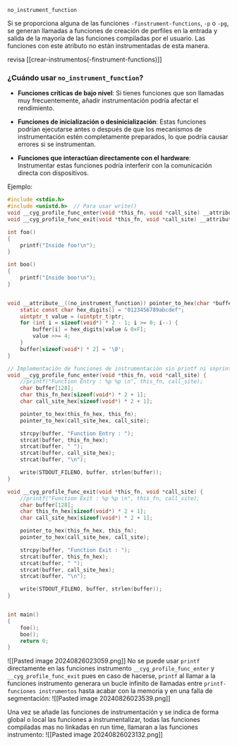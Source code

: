 `no_instrument_function`[](https://gcc.gnu.org/onlinedocs/gcc/Common-Function-Attributes.html#index-no_005finstrument_005ffunction-function-attribute)

Si se proporciona alguna de las funciones ``-finstrument-functions``, ``-p`` o ``-pg``, se generan llamadas a funciones de creación de perfiles en la entrada y salida de la mayoría de las funciones compiladas por el usuario. Las funciones con este atributo no están instrumentadas de esta manera.

revisa [[crear-instrumentos(-finstrument-functions)]]

### ¿Cuándo usar `no_instrument_function`?

- **Funciones críticas de bajo nivel**: Si tienes funciones que son llamadas muy frecuentemente, añadir instrumentación podría afectar el rendimiento.

- **Funciones de inicialización o desinicialización**: Estas funciones podrían ejecutarse antes o después de que los mecanismos de instrumentación estén completamente preparados, lo que podría causar errores si se instrumentan.

- **Funciones que interactúan directamente con el hardware**: Instrumentar estas funciones podría interferir con la comunicación directa con dispositivos.

Ejemplo:
```c
#include <stdio.h>
#include <unistd.h>  // Para usar write()
void __cyg_profile_func_enter(void *this_fn, void *call_site) __attribute__((no_instrument_function));
void __cyg_profile_func_exit(void *this_fn, void *call_site) __attribute__((no_instrument_function));

int foo()
{
    printf("Inside foo!\n");
}

int boo()
{
    printf("Inside boo!\n");
}


void __attribute__((no_instrument_function)) pointer_to_hex(char *buffer, void *ptr) {
    static const char hex_digits[] = "0123456789abcdef";
    uintptr_t value = (uintptr_t)ptr;
    for (int i = sizeof(void*) * 2 - 1; i >= 0; i--) {
        buffer[i] = hex_digits[value & 0xF];
        value >>= 4;
    }
    buffer[sizeof(void*) * 2] = '\0';
}

// Implementación de funciones de instrumentación sin printf ni snprintf
void __cyg_profile_func_enter(void *this_fn, void *call_site) {
    //printf("Function Entry : %p %p \n", this_fn, call_site);
    char buffer[128];
    char this_fn_hex[sizeof(void*) * 2 + 1];
    char call_site_hex[sizeof(void*) * 2 + 1];

    pointer_to_hex(this_fn_hex, this_fn);
    pointer_to_hex(call_site_hex, call_site);

    strcpy(buffer, "Function Entry : ");
    strcat(buffer, this_fn_hex);
    strcat(buffer, " ");
    strcat(buffer, call_site_hex);
    strcat(buffer, "\n");

    write(STDOUT_FILENO, buffer, strlen(buffer));
}

void __cyg_profile_func_exit(void *this_fn, void *call_site) {
    //printf("Function Exit : %p %p \n", this_fn, call_site);
    char buffer[128];
    char this_fn_hex[sizeof(void*) * 2 + 1];
    char call_site_hex[sizeof(void*) * 2 + 1];

    pointer_to_hex(this_fn_hex, this_fn);
    pointer_to_hex(call_site_hex, call_site);

    strcpy(buffer, "Function Exit : ");
    strcat(buffer, this_fn_hex);
    strcat(buffer, " ");
    strcat(buffer, call_site_hex);
    strcat(buffer, "\n");

    write(STDOUT_FILENO, buffer, strlen(buffer));
}


int main()
{
    foo();
    boo();
    return 0;
}
```
![[Pasted image 20240826023059.png]]
No se puede usar ``printf`` directamente en las funciones instrumento ``__cyg_profile_func_enter`` y ``__cyg_profile_func_exit`` pues en caso de hacerse, ``printf`` al llamar a la funciones instrumento generara un bucle infinito de llamadas entre ``printf-funciones instrumentos``  hasta acabar con la memoria y en una falla de segmentación:
![[Pasted image 20240826023539.png]]

Una vez se añade las funciones de instrumentación y se indica de forma global o local las funciones a instrumentalizar, todas las funciones compiladas mas no linkadas en run time, llamaran a las funciones instrumento:
![[Pasted image 20240826023132.png]]
